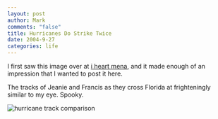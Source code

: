 ```yaml
--- 
layout: post
author: Mark
comments: "false"
title: Hurricanes Do Strike Twice
date: 2004-9-27
categories: life
---
```

I first saw this image over at <a href="http://iheartmena.com" title="i <3 mena">i heart mena</a>, and it made enough of an impression that I wanted to post it here.

The tracks of Jeanie and Francis as they cross Florida at frighteningly similar to my eye. Spooky.

<img src="http://zanshin.net/images/jeaniefrancis.gif" alt="hurricane track comparison">
